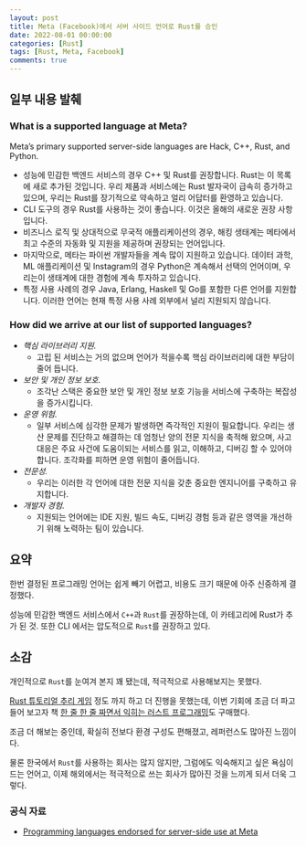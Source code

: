 ```yaml
---
layout: post
title: Meta (Facebook)에서 서버 사이드 언어로 Rust를 승인
date: 2022-08-01 00:00:00
categories: [Rust]
tags: [Rust, Meta, Facebook]
comments: true
---
```


## 일부 내용 발췌

### What is a supported language at Meta?
Meta’s primary supported server-side languages are Hack, C++, Rust, and Python. 

* 성능에 민감한 백엔드 서비스의 경우 C++ 및 Rust를 권장합니다. Rust는 이 목록에 새로 추가된 것입니다. 우리 제품과 서비스에는 Rust 발자국이 급속히 증가하고 있으며, 우리는 Rust를 장기적으로 약속하고 얼리 어답터를 환영하고 있습니다.
* CLI 도구의 경우 Rust를 사용하는 것이 좋습니다. 이것은 올해의 새로운 권장 사항입니다.
* 비즈니스 로직 및 상대적으로 무국적 애플리케이션의 경우, 해킹 생태계는 메타에서 최고 수준의 자동화 및 지원을 제공하며 권장되는 언어입니다.
* 마지막으로, 메타는 파이썬 개발자들을 계속 많이 지원하고 있습니다. 데이터 과학, ML 애플리케이션 및 Instagram의 경우 Python은 계속해서 선택의 언어이며, 우리는이 생태계에 대한 경험에 계속 투자하고 있습니다.
* 특정 사용 사례의 경우 Java, Erlang, Haskell 및 Go를 포함한 다른 언어를 지원합니다. 이러한 언어는 현재 특정 사용 사례 외부에서 널리 지원되지 않습니다.

### How did we arrive at our list of supported languages? 
* *핵심 라이브러리 지원.*
    * 고립 된 서비스는 거의 없으며 언어가 적을수록 핵심 라이브러리에 대한 부담이 줄어 듭니다.
* *보안 및 개인 정보 보호.*
    * 조각난 스택은 중요한 보안 및 개인 정보 보호 기능을 서비스에 구축하는 복잡성을 증가시킵니다.
* *운영 위험.*
    * 일부 서비스에 심각한 문제가 발생하면 즉각적인 지원이 필요합니다. 우리는 생산 문제를 진단하고 해결하는 데 엄청난 양의 전문 지식을 축적해 왔으며, 사고 대응은 주요 사건에 도움이되는 서비스를 읽고, 이해하고, 디버깅 할 수 있어야합니다. 조각화를 피하면 운영 위험이 줄어듭니다.
* *전문성.* 
    * 우리는 이러한 각 언어에 대한 전문 지식을 갖춘 중요한 엔지니어를 구축하고 유지합니다.
* *개발자 경험.*
    * 지원되는 언어에는 IDE 지원, 빌드 속도, 디버깅 경험 등과 같은 영역을 개선하기 위해 노력하는 팀이 있습니다.

## 요약

한번 결정된 프로그래밍 언어는 쉽게 빼기 어렵고, 비용도 크기 때문에 아주 신중하게 결정했다.

성능에 민감한 백엔드 서비스에서 `C++`과 `Rust`를 권장하는데, 이 카테고리에 Rust가 추가 된 것.
또한 CLI 에서는 압도적으로 `Rust`를 권장하고 있다.

## 소감
개인적으로 `Rust`를 눈여겨 본지 꽤 됐는데, 적극적으로 사용해보지는 못했다.

[Rust 튜토리얼 추리 게임](https://rinthel.github.io/rust-lang-book-ko/ch02-00-guessing-game-tutorial.html) 정도 까지 하고 더 진행을 못했는데, 이번 기회에 조금 더 파고들어 보고자 책 [한 줄 한 줄 짜면서 익히는 러스트 프로그래밍](http://www.yes24.com/Product/Goods/110368348)도 구매했다.

조금 더 해보는 중인데, 확실히 전보다 환경 구성도 편해졌고, 레퍼런스도 많아진 느낌이다. 

물론 한국에서 `Rust`를 사용하는 회사는 많지 않지만, 그럼에도 익숙해지고 싶은 욕심이 드는 언어고, 이제 해외에서는 적극적으로 쓰는 회사가 많아진 것을 느끼게 되서 더욱 그렇다.


### 공식 자료
* [Programming languages endorsed for server-side use at Meta](https://engineering.fb.com/2022/07/27/developer-tools/programming-languages-endorsed-for-server-side-use-at-meta/)